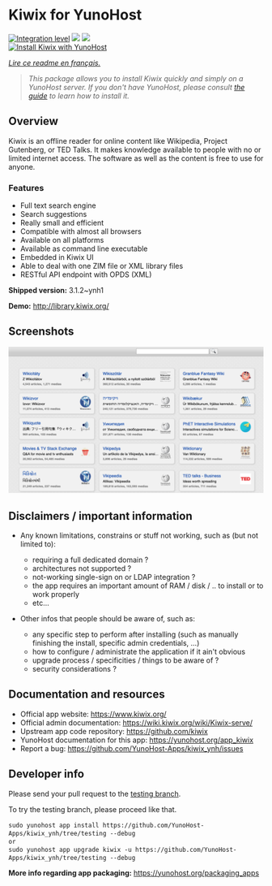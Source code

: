 <!--
N.B.: This README was automatically generated by https://github.com/YunoHost/apps/tree/master/tools/README-generator
It shall NOT be edited by hand.
-->

# Kiwix for YunoHost

[![Integration level](https://dash.yunohost.org/integration/kiwix.svg)](https://dash.yunohost.org/appci/app/kiwix) ![](https://ci-apps.yunohost.org/ci/badges/kiwix.status.svg) ![](https://ci-apps.yunohost.org/ci/badges/kiwix.maintain.svg)  
[![Install Kiwix with YunoHost](https://install-app.yunohost.org/install-with-yunohost.svg)](https://install-app.yunohost.org/?app=kiwix)

*[Lire ce readme en français.](./README_fr.md)*

> *This package allows you to install Kiwix quickly and simply on a YunoHost server.
If you don't have YunoHost, please consult [the guide](https://yunohost.org/#/install) to learn how to install it.*

## Overview

Kiwix is an offline reader for online content like Wikipedia, Project Gutenberg, or TED Talks. It makes knowledge available to people with no or limited internet access. The software as well as the content is free to use for anyone.

### Features

- Full text search engine
- Search suggestions
- Really small and efficient
- Compatible with almost all browsers
- Available on all platforms
- Available as command line executable
- Embedded in Kiwix UI
- Able to deal with one ZIM file or XML library files
- RESTful API endpoint with OPDS (XML)


**Shipped version:** 3.1.2~ynh1

**Demo:** http://library.kiwix.org/

## Screenshots

![](./doc/screenshots/screenshot.png)

## Disclaimers / important information

* Any known limitations, constrains or stuff not working, such as (but not limited to):
    * requiring a full dedicated domain ?
    * architectures not supported ?
    * not-working single-sign on or LDAP integration ?
    * the app requires an important amount of RAM / disk / .. to install or to work properly
    * etc...

* Other infos that people should be aware of, such as:
    * any specific step to perform after installing (such as manually finishing the install, specific admin credentials, ...)
    * how to configure / administrate the application if it ain't obvious
    * upgrade process / specificities / things to be aware of ?
    * security considerations ?

## Documentation and resources

* Official app website: https://www.kiwix.org/
* Official admin documentation: https://wiki.kiwix.org/wiki/Kiwix-serve/
* Upstream app code repository: https://github.com/kiwix
* YunoHost documentation for this app: https://yunohost.org/app_kiwix
* Report a bug: https://github.com/YunoHost-Apps/kiwix_ynh/issues

## Developer info

Please send your pull request to the [testing branch](https://github.com/YunoHost-Apps/kiwix_ynh/tree/testing).

To try the testing branch, please proceed like that.
```
sudo yunohost app install https://github.com/YunoHost-Apps/kiwix_ynh/tree/testing --debug
or
sudo yunohost app upgrade kiwix -u https://github.com/YunoHost-Apps/kiwix_ynh/tree/testing --debug
```

**More info regarding app packaging:** https://yunohost.org/packaging_apps